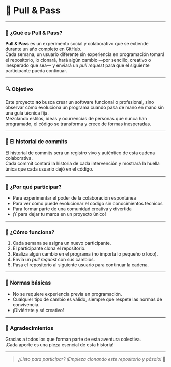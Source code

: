 # 🚀 Pull & Pass

---

### 🎯 ¿Qué es Pull & Pass?

**Pull & Pass** es un experimento social y colaborativo que se extiende durante un año completo en GitHub.  
Cada semana, un usuario diferente sin experiencia en programación tomará el repositorio, lo clonará, hará algún cambio —por sencillo, creativo o inesperado que sea— y enviará un *pull request* para que el siguiente participante pueda continuar.

---

### 🔍 Objetivo

Este proyecto **no** busca crear un software funcional o profesional, sino observar cómo evoluciona un programa cuando pasa de mano en mano sin una guía técnica fija.  
Mezclando estilos, ideas y ocurrencias de personas que nunca han programado, el código se transforma y crece de formas inesperadas.

---

### 📜 El historial de commits

El historial de commits será un registro vivo y auténtico de esta cadena colaborativa.  
Cada commit contará la historia de cada intervención y mostrará la huella única que cada usuario dejó en el código.

---

### 🎉 ¿Por qué participar?

- Para experimentar el poder de la colaboración espontánea  
- Para ver cómo puede evolucionar el código sin conocimientos técnicos  
- Para formar parte de una comunidad creativa y divertida  
- ¡Y para dejar tu marca en un proyecto único!

---

### 📅 ¿Cómo funciona?

1. Cada semana se asigna un nuevo participante.  
2. El participante clona el repositorio.  
3. Realiza algún cambio en el programa (no importa lo pequeño o loco).  
4. Envía un *pull request* con sus cambios.  
5. Pasa el repositorio al siguiente usuario para continuar la cadena.

---

### 📢 Normas básicas

- No se requiere experiencia previa en programación.  
- Cualquier tipo de cambio es válido, siempre que respete las normas de convivencia.  
- ¡Diviértete y sé creativo!

---

### 🤝 Agradecimientos

Gracias a todos los que forman parte de esta aventura colectiva.  
¡Cada aporte es una pieza esencial de esta historia!

---

> *¿Listo para participar? ¡Empieza clonando este repositorio y pásalo!* 👾

